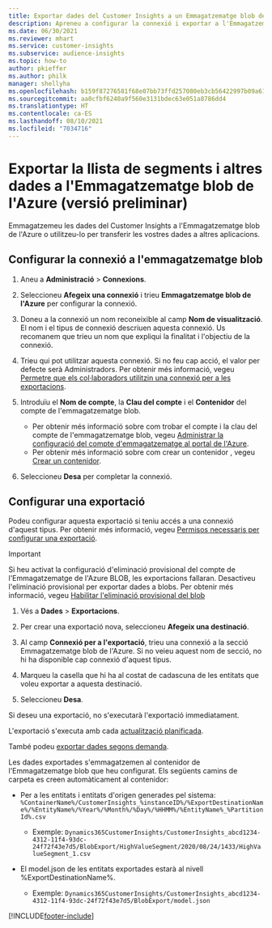 ```yaml
---
title: Exportar dades del Customer Insights a un Emmagatzematge blob de l'Azure
description: Apreneu a configurar la connexió i exportar a l'Emmagatzematge blob.
ms.date: 06/30/2021
ms.reviewer: mhart
ms.service: customer-insights
ms.subservice: audience-insights
ms.topic: how-to
author: pkieffer
ms.author: philk
manager: shellyha
ms.openlocfilehash: b159f87276581f68e07bb73ffd257080eb3cb56422997b09a613bd7afa4e3980
ms.sourcegitcommit: aa0cfbf6240a9f560e3131bdec63e051a8786dd4
ms.translationtype: HT
ms.contentlocale: ca-ES
ms.lasthandoff: 08/10/2021
ms.locfileid: "7034716"
---
```

# <a name="export-segment-list-and-other-data-to-azure-blob-storage-preview"></a>Exportar la llista de segments i altres dades a l'Emmagatzematge blob de l'Azure (versió preliminar)

Emmagatzemeu les dades del Customer Insights a l'Emmagatzematge blob de l'Azure o utilitzeu-lo per transferir les vostres dades a altres aplicacions.

## <a name="set-up-the-connection-to-blob-storage"></a>Configurar la connexió a l'emmagatzematge blob

1. Aneu a **Administració** > **Connexions**.

1. Seleccioneu **Afegeix una connexió** i trieu **Emmagatzematge blob de l'Azure** per configurar la connexió.

1. Doneu a la connexió un nom reconeixible al camp **Nom de visualització**. El nom i el tipus de connexió descriuen aquesta connexió. Us recomanem que trieu un nom que expliqui la finalitat i l'objectiu de la connexió.

1. Trieu qui pot utilitzar aquesta connexió. Si no feu cap acció, el valor per defecte serà Administradors. Per obtenir més informació, vegeu [Permetre que els col·laboradors utilitzin una connexió per a les exportacions](connections.md#allow-contributors-to-use-a-connection-for-exports).

1. Introduïu el **Nom de compte**, la **Clau del compte** i el **Contenidor** del compte de l'emmagatzematge blob.
    - Per obtenir més informació sobre com trobar el compte i la clau del compte de l'emmagatzematge blob, vegeu [Administrar la configuració del compte d'emmagatzematge al portal de l'Azure](/azure/storage/common/storage-account-manage).
    - Per obtenir més informació sobre com crear un contenidor , vegeu [Crear un contenidor](/azure/storage/blobs/storage-quickstart-blobs-portal#create-a-container).

1. Seleccioneu **Desa** per completar la connexió. 

## <a name="configure-an-export"></a>Configurar una exportació

Podeu configurar aquesta exportació si teniu accés a una connexió d'aquest tipus. Per obtenir més informació, vegeu [Permisos necessaris per configurar una exportació](export-destinations.md#set-up-a-new-export).

> [!IMPORTANT]
> Si heu activat la configuració d'eliminació provisional del compte de l'Emmagatzematge de l'Azure BLOB, les exportacions fallaran. Desactiveu l'eliminació provisional per exportar dades a blobs. Per obtenir més informació, vegeu [Habilitar l'eliminació provisional del blob](/azure/storage/blobs/soft-delete-blob-enable.md)

1. Vés a **Dades** > **Exportacions**.

1. Per crear una exportació nova, seleccioneu **Afegeix una destinació**.

1. Al camp **Connexió per a l'exportació**, trieu una connexió a la secció Emmagatzematge blob de l'Azure. Si no veieu aquest nom de secció, no hi ha disponible cap connexió d'aquest tipus.

1. Marqueu la casella que hi ha al costat de cadascuna de les entitats que voleu exportar a aquesta destinació.

1. Seleccioneu **Desa**.

Si deseu una exportació, no s'executarà l'exportació immediatament.

L'exportació s'executa amb cada [actualització planificada](system.md#schedule-tab).     

També podeu [exportar dades segons demanda](export-destinations.md#run-exports-on-demand). 

Les dades exportades s'emmagatzemen al contenidor de l'Emmagatzematge blob que heu configurat. Els següents camins de carpeta es creen automàticament al contenidor:

- Per a les entitats i entitats d'origen generades pel sistema:   
  `%ContainerName%/CustomerInsights_%instanceID%/%ExportDestinationName%/%EntityName%/%Year%/%Month%/%Day%/%HHMM%/%EntityName%_%PartitionId%.csv`  
  - Exemple: `Dynamics365CustomerInsights/CustomerInsights_abcd1234-4312-11f4-93dc-24f72f43e7d5/BlobExport/HighValueSegment/2020/08/24/1433/HighValueSegment_1.csv`
 
- El model.json de les entitats exportades estarà al nivell %ExportDestinationName%.  
  - Exemple: `Dynamics365CustomerInsights/CustomerInsights_abcd1234-4312-11f4-93dc-24f72f43e7d5/BlobExport/model.json`

[!INCLUDE[footer-include](../includes/footer-banner.md)]
